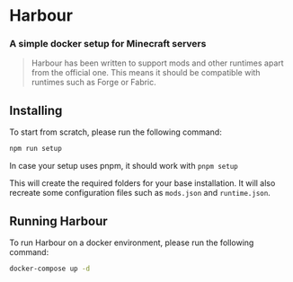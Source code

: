 # Harbour

### A simple docker setup for Minecraft servers

> Harbour has been written to support mods and other runtimes apart from the official one. This means it should be compatible with runtimes such as Forge or Fabric.

## Installing

To start from scratch, please run the following command:

```bash
npm run setup
```

In case your setup uses pnpm, it should work with `pnpm setup`

This will create the required folders for your base installation. It will also recreate some configuration files such as `mods.json` and `runtime.json`.

## Running Harbour

To run Harbour on a docker environment, please run the following command:

```bash
docker-compose up -d
```

